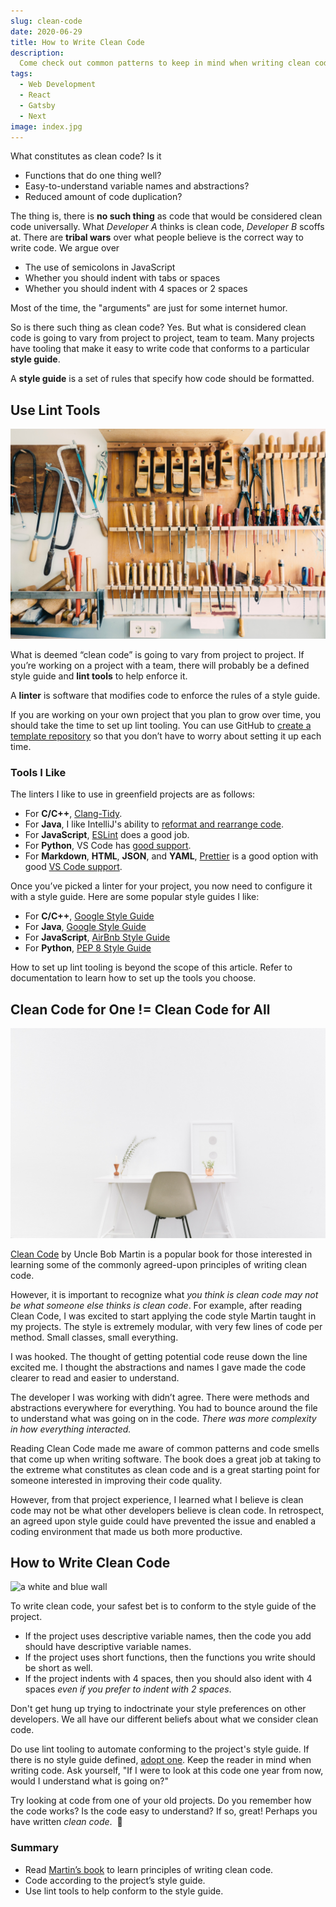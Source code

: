 ```yaml
---
slug: clean-code
date: 2020-06-29
title: How to Write Clean Code
description:
  Come check out common patterns to keep in mind when writing clean code.
tags:
  - Web Development
  - React
  - Gatsby
  - Next
image: index.jpg
---
```


What constitutes as clean code? Is it

- Functions that do one thing well?
- Easy-to-understand variable names and abstractions?
- Reduced amount of code duplication?

The thing is, there is **no such thing** as code that would be considered clean
code universally. What _Developer A_ thinks is clean code, _Developer B_ scoffs
at. There are **tribal wars** over what people believe is the correct way to
write code. We argue over

- The use of semicolons in JavaScript
- Whether you should indent with tabs or spaces
- Whether you should indent with 4 spaces or 2 spaces

Most of the time, the "arguments" are just for some internet humor.

So is there such thing as clean code? Yes. But what is considered clean code is
going to vary from project to project, team to team. Many projects have tooling
that make it easy to write code that conforms to a particular **style guide**.

<aside>
<p>A <strong>style guide</strong> is a set of rules that specify how code should be formatted.</p>
</aside>

## Use Lint Tools

![tools](tools.jpg)

What is deemed “clean code” is going to vary from project to project. If you’re
working on a project with a team, there will probably be a defined style guide
and **lint tools** to help enforce it.

<aside>
<p>
A <strong>linter</strong> is software that modifies code to enforce the rules of a style guide.
</p>
</aside>

If you are working on your own project that you plan to grow over time, you
should take the time to set up lint tooling. You can use GitHub to
[create a template repository](https://help.github.com/en/github/creating-cloning-and-archiving-repositories/creating-a-template-repository)
so that you don’t have to worry about setting it up each time.

### Tools I Like

The linters I like to use in greenfield projects are as follows:

- For **C/C++**, [Clang-Tidy](https://clang.llvm.org/extra/clang-tidy/).
- For **Java**, I like IntelliJ's ability to
  [reformat and rearrange code](https://www.jetbrains.com/help/idea/reformat-and-rearrange-code.html).
- For **JavaScript**, [ESLint](https://eslint.org/) does a good job.
- For **Python**, VS Code has
  [good support](https://code.visualstudio.com/docs/python/linting).
- For **Markdown**, **HTML**, **JSON**, and **YAML**,
  [Prettier](https://prettier.io/) is a good option with good
  [VS Code support](https://marketplace.visualstudio.com/items?itemName=esbenp.prettier-vscode).

Once you’ve picked a linter for your project, you now need to configure it with
a style guide. Here are some popular style guides I like:

- For **C/C++**,
  [Google Style Guide](https://google.github.io/styleguide/cppguide.html)
- For **Java**,
  [Google Style Guide](https://google.github.io/styleguide/javaguide.html)
- For **JavaScript**, [AirBnb Style Guide](https://github.com/airbnb/javascript)
- For **Python**, [PEP 8 Style Guide](https://www.python.org/dev/peps/pep-0008/)

<aside>
<p>
How to set up lint tooling is beyond the scope of this article. Refer to
documentation to learn how to set up the tools you choose.
</p>
</aside>

## Clean Code for One != Clean Code for All

![clean office](office.jpg)

[Clean Code](https://learning.oreilly.com/library/view/clean-code/9780136083238/)
by Uncle Bob Martin is a popular book for those interested in learning some of
the commonly agreed-upon principles of writing clean code.

However, it is important to recognize what _you think is clean code may not be
what someone else thinks is clean code_. For example, after reading Clean Code,
I was excited to start applying the code style Martin taught in my projects. The
style is extremely modular, with very few lines of code per method. Small
classes, small everything.

I was hooked. The thought of getting potential code reuse down the line excited
me. I thought the abstractions and names I gave made the code clearer to read
and easier to understand.

The developer I was working with didn’t agree. There were methods and
abstractions everywhere for everything. You had to bounce around the file to
understand what was going on in the code. _There was more complexity in how
everything interacted._

Reading Clean Code made me aware of common patterns and code smells that come up
when writing software. The book does a great job at taking to the extreme what
constitutes as clean code and is a great starting point for someone interested
in improving their code quality.

However, from that project experience, I learned what I believe is clean code
may not be what other developers believe is clean code. In retrospect, an agreed
upon style guide could have prevented the issue and enabled a coding environment
that made us both more productive.

## How to Write Clean Code

![a white and blue wall](wall.jpg)

To write clean code, your safest bet is to conform to the style guide of the
project.

- If the project uses descriptive variable names, then the code you add should
  have descriptive variable names.
- If the project uses short functions, then the functions you write should be
  short as well.
- If the project indents with 4 spaces, then you should also ident with 4 spaces
  _even if you prefer to indent with 2 spaces_.

Don't get hung up trying to indoctrinate your style preferences on other
developers. We all have our different beliefs about what we consider clean code.

Do use lint tooling to automate conforming to the project's style guide. If
there is no style guide defined, [adopt one](#tools-i-like). Keep the reader in
mind when writing code. Ask yourself, "If I were to look at this code one year
from now, would I understand what is going on?"

<aside><p>Try looking at code from one of your old projects. Do you remember how the code works? Is the code easy to understand? If so, great! Perhaps you have written <em>clean code</em>.&nbsp;
<span role="img" aria-label="slightly smiling face">🙂</span></p></aside>

### Summary

- Read
  [Martin’s book](https://www.amazon.com/Clean-Code-Handbook-Software-Craftsmanship/dp/0132350882)
  to learn principles of writing clean code.
- Code according to the project’s style guide.
- Use lint tools to help conform to the style guide.
